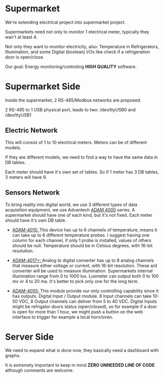 Supermarket
===========

We're extending electrical project into supermarket project.

Supermarkets need not only to monitor 1 electrical meter, typically they wan't at least 4.

Not only they want to monitor electricity, also: Temperature in Refrigerators, Illumination,
and some Digital (boolean) I/Os like check if a refrigeration door is open/close.

Our goal: Energy monitoring/controling **HIGH QUALITY** software. 

Supermarket Side
================

Inside the supermarket, 2 RS-485/Modbus networks are proposed. 

2 RS-485 to 1 USB physical port, leads to two: /dev/ttyUSB0 and /dev/ttyUSB1

Electric Network
----------------

This will consist of 1 to 10 electrical meters. Meters can be of different models. 

If they are different models, we need to find a way to have the same data in DB tables. 

Each meter should have it's own set of tables. So if 1 meter has 3 DB tables, 3 meters will have 9. 

Sensors Network
---------------

To bring reality into digital world, 
we use 3 different types of data acquisition equipment, we use Advantech 
[ADAM 4000][1]
series. A supermarket should have one of each kind, but it's not fixed. Each meter should have it's own DB table. 

* [ADAM-4015: ][2] 
This device has up to 6 channels of temperature, means it can take up to 6 different temperature probes. I suggest having
one column for each channel, if only 1 probe is installed, values of others should be null. Temperature should be in 
Celsius degrees, with 16-bit resolution.

* [ADAM-4017+: ][3]
Analog to digital converter has up to 8 analog channels that measure either voltage or current, with 16-bit resolution. 
These a/d converter will be used to measure illumination. Supermarkets internal illumination range from 0 to 1000 lux.
Luxmeter can output both 0 to 100 mv or 4 to 20 ma. It's better to pick only one for the long term.

* [ADAM-4055: ][4]
This module provide our only controlling capability since it has outputs. Digital Input / Output module. 
8 Input channels can take 10-50 VDC, 8 Output channels can deliver from 5 to 40 VDC. Digital Inputs might be refrigator 
doors status (open/closed), so for example if a door is open for more than 1 hour, we might push a button on the web
interface to trigger for example a local horn/siren.

Server Side
===========

We need to expand what is done now, they basically need a dashboard with graphs. 

It is extremely important to keep in mind **ZERO UNNEEDED LINE OF CODE** although comments are welcome.








[1]: http://support.advantech.com.tw/Support/DownloadSRDetail_New.aspx?SR_ID=1%2bGE%2b715&Doc_Source=Download "Manual"
[2]: http://www.advantech.com/products/ADAM-4015/mod_3DF2523A-44C4-40E7-BFB6-B44B214DF8A8.aspx
[3]: http://www.advantech.com/products/ADAM-4017%2B/mod_10FD9E9C-8E8A-42F2-B749-A395F8426262.aspx
[4]: http://www.advantech.com/products/ADAM-4055/mod_FD19E628-4EA5-4C16-915C-5CEEEF2FB65C.aspx









